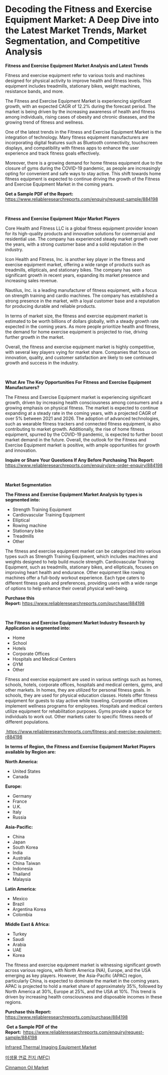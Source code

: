 <p><h1>Decoding the Fitness and Exercise Equipment Market: A Deep Dive into the Latest Market Trends, Market Segmentation, and Competitive Analysis</h1></p><p><strong>Fitness and Exercise Equipment Market Analysis and Latest Trends</strong></p>
<p><p>Fitness and exercise equipment refer to various tools and machines designed for physical activity to improve health and fitness levels. This equipment includes treadmills, stationary bikes, weight machines, resistance bands, and more.</p><p>The Fitness and Exercise Equipment Market is experiencing significant growth, with an expected CAGR of 12.2% during the forecast period. The market is being driven by the increasing awareness of health and fitness among individuals, rising cases of obesity and chronic diseases, and the growing trend of fitness and wellness.</p><p>One of the latest trends in the Fitness and Exercise Equipment Market is the integration of technology. Many fitness equipment manufacturers are incorporating digital features such as Bluetooth connectivity, touchscreen displays, and compatibility with fitness apps to enhance the user experience and track fitness goals effectively.</p><p>Moreover, there is a growing demand for home fitness equipment due to the closure of gyms during the COVID-19 pandemic, as people are increasingly opting for convenient and safe ways to stay active. This shift towards home fitness equipment is expected to continue driving the growth of the Fitness and Exercise Equipment Market in the coming years.</p></p>
<p><strong>Get a Sample PDF of the Report:&nbsp;</strong> <a href="https://www.reliableresearchreports.com/enquiry/request-sample/884198">https://www.reliableresearchreports.com/enquiry/request-sample/884198</a></p>
<p>&nbsp;</p>
<p><strong>Fitness and Exercise Equipment Major Market Players</strong></p>
<p><p>Core Health and Fitness LLC is a global fitness equipment provider known for its high-quality products and innovative solutions for commercial and residential use. The company has experienced steady market growth over the years, with a strong customer base and a solid reputation in the industry.</p><p>Icon Health and Fitness, Inc. is another key player in the fitness and exercise equipment market, offering a wide range of products such as treadmills, ellipticals, and stationary bikes. The company has seen significant growth in recent years, expanding its market presence and increasing sales revenue.</p><p>Nautilus, Inc. is a leading manufacturer of fitness equipment, with a focus on strength training and cardio machines. The company has established a strong presence in the market, with a loyal customer base and a reputation for producing durable and reliable products.</p><p>In terms of market size, the fitness and exercise equipment market is estimated to be worth billions of dollars globally, with a steady growth rate expected in the coming years. As more people prioritize health and fitness, the demand for home exercise equipment is projected to rise, driving further growth in the market.</p><p>Overall, the fitness and exercise equipment market is highly competitive, with several key players vying for market share. Companies that focus on innovation, quality, and customer satisfaction are likely to see continued growth and success in the industry.</p></p>
<p>&nbsp;</p>
<p><strong>What Are The Key Opportunities For Fitness and Exercise Equipment Manufacturers?</strong></p>
<p><p>The Fitness and Exercise Equipment market is experiencing significant growth, driven by increasing health consciousness among consumers and a growing emphasis on physical fitness. The market is expected to continue expanding at a steady rate in the coming years, with a projected CAGR of over 5% between 2021 and 2026. The adoption of advanced technologies, such as wearable fitness trackers and connected fitness equipment, is also contributing to market growth. Additionally, the rise of home fitness equipment, spurred by the COVID-19 pandemic, is expected to further boost market demand in the future. Overall, the outlook for the Fitness and Exercise Equipment market is positive, with ample opportunities for growth and innovation.</p></p>
<p><strong>Inquire or Share Your Questions If Any Before Purchasing This Report:</strong> <a href="https://www.reliableresearchreports.com/enquiry/pre-order-enquiry/884198">https://www.reliableresearchreports.com/enquiry/pre-order-enquiry/884198</a></p>
<p>&nbsp;</p>
<p><strong>Market Segmentation</strong></p>
<p><strong>The Fitness and Exercise Equipment Market Analysis by types is segmented into:</strong></p>
<p><ul><li>Strength Training Equipment</li><li>Cardiovascular Training Equipment</li><li>Elliptical</li><li>Rowing machine</li><li>Stationary bike</li><li>Treadmills</li><li>Other</li></ul></p>
<p><p>The fitness and exercise equipment market can be categorized into various types such as Strength Training Equipment, which includes machines and weights designed to help build muscle strength. Cardiovascular Training Equipment, such as treadmills, stationary bikes, and ellipticals, focuses on improving heart health and endurance. Other equipment like rowing machines offer a full-body workout experience. Each type caters to different fitness goals and preferences, providing users with a wide range of options to help enhance their overall physical well-being.</p></p>
<p><strong>Purchase this Report:&nbsp;</strong><a href="https://www.reliableresearchreports.com/purchase/884198">https://www.reliableresearchreports.com/purchase/884198</a></p>
<p>&nbsp;</p>
<p><strong>The Fitness and Exercise Equipment Market Industry Research by Application is segmented into:</strong></p>
<p><ul><li>Home</li><li>School</li><li>Hotels</li><li>Corporate Offices</li><li>Hospitals and Medical Centers</li><li>GYM</li><li>Other</li></ul></p>
<p><p>Fitness and exercise equipment are used in various settings such as homes, schools, hotels, corporate offices, hospitals and medical centers, gyms, and other markets. In homes, they are utilized for personal fitness goals. In schools, they are used for physical education classes. Hotels offer fitness equipment for guests to stay active while traveling. Corporate offices implement wellness programs for employees. Hospitals and medical centers utilize equipment for rehabilitation purposes. Gyms provide a space for individuals to work out. Other markets cater to specific fitness needs of different populations.</p></p>
<p><a href="https://www.reliableresearchreports.com/fitness-and-exercise-equipment-r884198">&nbsp;https://www.reliableresearchreports.com/fitness-and-exercise-equipment-r884198</a></p>
<p><strong>In terms of Region, the Fitness and Exercise Equipment Market Players available by Region are:</strong></p>
<p>
    <p> <strong> North America: </strong>
        <ul>
            <li>United States</li>
            <li>Canada</li>
        </ul>
        </p> 
    <p> <strong> Europe: </strong>
        <ul>
            <li>Germany</li>
            <li>France</li>
            <li>U.K.</li>
            <li>Italy</li>
            <li>Russia</li>
        </ul>
        </p> 
    <p> <strong> Asia-Pacific: </strong>
        <ul>
            <li>China</li>
            <li>Japan</li>
            <li>South Korea</li>
            <li>India</li>
            <li>Australia</li>
            <li>China Taiwan</li>
            <li>Indonesia</li>
            <li>Thailand</li>
            <li>Malaysia</li>
        </ul>
        </p> 
    <p> <strong> Latin America: </strong>
        <ul>
            <li>Mexico</li>
            <li>Brazil</li>
            <li>Argentina Korea</li>
            <li>Colombia</li>
        </ul>
        </p> 
    <p> <strong> Middle East & Africa: </strong>
        <ul>
            <li>Turkey</li>
            <li>Saudi</li>
            <li>Arabia</li>
            <li>UAE</li>
            <li>Korea</li>
        </ul>
    </p>
    </p>
<p><p>The fitness and exercise equipment market is witnessing significant growth across various regions, with North America (NA), Europe, and the USA emerging as key players. However, the Asia-Pacific (APAC) region, particularly China, is expected to dominate the market in the coming years. APAC is projected to hold a market share of approximately 35%, followed by North America at 30%, Europe at 25%, and the USA at 10%. This trend is driven by increasing health consciousness and disposable incomes in these regions.</p></p>
<p><strong>Purchase this Report: </strong><a href="https://www.reliableresearchreports.com/purchase/884198">https://www.reliableresearchreports.com/purchase/884198</a></p>
<p>&nbsp;<strong>Get a Sample PDF of the Report:&nbsp;&nbsp;</strong><a href="https://www.reliableresearchreports.com/enquiry/request-sample/884198">https://www.reliableresearchreports.com/enquiry/request-sample/884198</a></p>
<p><strong></strong></p>
<p><p><a href="https://github.com/RichRobinson5/Market-Research-Report-List-4/blob/main/infrared-thermal-imaging-equipment-market.md">Infrared Thermal Imaging Equipment Market</a></p><p><a href="https://medium.com/@jonatanjast1928/%EB%AF%B8%EC%83%9D%EB%AC%BC-%EC%97%B0%EB%A3%8C-%EC%A0%84%EC%A7%80-mfc-%EC%8B%9C%EC%9E%A5-2031%EB%85%84%EA%B9%8C%EC%A7%80%EC%9D%98-%ED%8A%B8%EB%A0%8C%EB%93%9C-%EC%98%88%EC%B8%A1-%EB%B0%8F-%EA%B2%BD%EC%9F%81-%EB%B6%84%EC%84%9D-8410b42fd85d">미생물 연료 전지 (MFC)</a></p><p><a href="https://cautious-neon-760.notion.site/Cinnamon-Oil-Market-Research-Report-Provides-thorough-Industry-Overview-which-offers-an-In-Depth-An-08e6ceedb06b4e3b9e3459eddbb6cbf9">Cinnamon Oil Market</a></p></p>